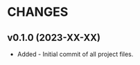 CHANGES
=========

v0.1.0 (2023-XX-XX)
---------------------
* Added - Initial commit of all project files.
